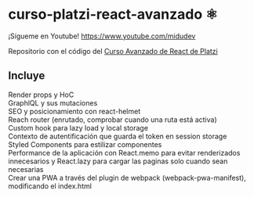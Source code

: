 # curso-platzi-react-avanzado ⚛️

¡Sígueme en Youtube! https://www.youtube.com/midudev

Repositorio con el código del [Curso Avanzado de React de Platzi](https://platzi.com/cursos/react-avanzado/)

## Incluye
Render props y HoC  
GraphlQL y sus mutaciones  
SEO y posicionamiento con react-helmet  
Reach router (enrutado, comprobar cuando una ruta está activa)  
Custom hook para lazy load y local storage  
Contexto de autentificación que guarda el token en session storage  
Styled Components para estilizar componentes  
Performance de la aplicación con React.memo para evitar renderizados innecesarios y React.lazy para cargar las paginas solo cuando sean necesarias  
Crear una PWA a través del plugin de webpack (webpack-pwa-manifest), modificando el index.html  
